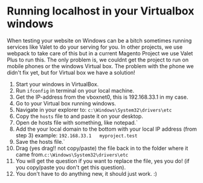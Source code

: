 # Running localhost in your Virtualbox windows

When testing your website on Windows can be a bitch sometimes running services like Valet to do your serving for you. In other projects, we use webpack to take care of this but in a current Magento Project we use Valet Plus to run this. The only problem is, we couldnt get the project to run on mobile phones or the windows Virtual box.
The problem with the phone we didn't fix yet, but for Virtual box we have a solution!


1. Start your windows in VirtualBox.
2. Run `ifconfig` in terminal on your local machine.
3. Get the IP-address from the vboxnet0, this is 192.168.33.1 in my case.
4. Go to your Virtual box running windows.
5. Navigate in your explorer to: `c:\Windows\System32\drivers\etc`
6. Copy the `hosts` file to and paste it on your desktop. 
7. Open de hosts file with something, like notepad.`
8. Add the your local domain to the bottom with your local IP address (from step 3) example: `192.168.33.1   myproject.test`
9. Save the hosts file.`
10. Drag (yes drag!! not copy/paste) the file back in to the folder where it came from.`c:\Windows\System32\drivers\etc`
11. You will get the question if you want to replace the file, yes you do! (if you copy/paste you don't get this question). 
12. You don't have to do anything new, it should just work. :)
